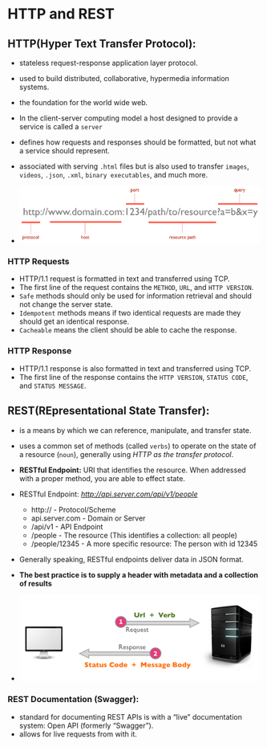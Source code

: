 # HTTP and REST

## HTTP(Hyper Text Transfer Protocol):
  - stateless request-response application layer protocol. 
  - used to build distributed, collaborative, hypermedia information systems. 
  - the foundation for the world wide web.
  -  In the client-server computing model a host designed to provide a service is called a `server`
  - defines how requests and responses should be formatted, but not what a service should represent.
  - associated with serving `.html` files but is also used to transfer `images`, `videos`, `.json`, `.xml`, `binary executables`, and much more.

  - ![](http1-url-structure.png) 

### HTTP Requests
  - HTTP/1.1 request is formatted in text and transferred using TCP.
  - The first line of the request contains the `METHOD`, `URL`, and `HTTP VERSION`.
  - `Safe` methods should only be used for information retrieval and should not change the server state.
  - `Idempotent` methods means if two identical requests are made they should get an identical response. 
  - `Cacheable` means the client should be able to cache the response.

### HTTP Response
  - HTTP/1.1 response is also formatted in text and transferred using TCP. 
  - The first line of the response contains the `HTTP VERSION`, `STATUS CODE`, and `STATUS MESSAGE`.
 

## REST(REpresentational State Transfer):
  - is a means by which we can reference, manipulate, and transfer state.
  - uses a common set of methods (called `verbs`) to operate on the state of a resource (`noun`), generally using *HTTP as the transfer protocol*.
  - **RESTful Endpoint:** URI that identifies the resource. When addressed with a proper method, you are able to effect state.
  - RESTful Endpoint: *http://api.server.com/api/v1/people*
    - http:// - Protocol/Scheme
    - api.server.com - Domain or Server
    - /api/v1 - API Endpoint
    - /people - The resource (This identifies a collection: all people)
    - /people/12345 - A more specific resource: The person with id 12345
  - Generally speaking, RESTful endpoints deliver data in JSON format. 
  - **The best practice is to supply a header with metadata and a collection of results**
 
  - ![](http1-req-res-details.png)

### REST Documentation (Swagger):
  - standard for documenting REST APIs is with a “live” documentation system: Open API (formerly “Swagger”).
  - allows for live requests from with it.